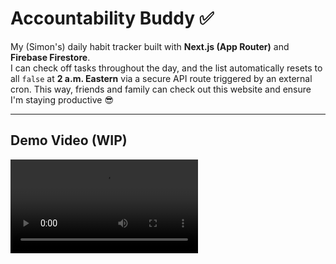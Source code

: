 # Accountability Buddy ✅

My (Simon's) daily habit tracker built with **Next.js (App Router)** and **Firebase Firestore**.  
I can check off tasks throughout the day, and the list automatically resets to all `false` at **2 a.m. Eastern** via a secure API route triggered by an external cron. This way, friends and family can check out this website and ensure I'm staying productive 😎

---

## Demo Video (WIP)

<video src="https://github.com/user-attachments/assets/87d81264-d57a-4fcc-842a-f350aa8129f9" />
(P.S. dont worry, that Firebase document ID isnt a secret)

## Features

- **Real-time habit tracking** using Firestore `onSnapshot`
- Add, toggle, and remove tasks instantly
- **Automatic daily reset** at 2 a.m. Eastern via a `/api/reset` endpoint protected by a shared secret
- Firebase Admin SDK on the server to securely update Firestore without client permissions
- Client SDK in the browser for real-time UI updates
- Deployed on **Vercel**, with reset job scheduled via [cron-job.org](https://cron-job.org) (free)

---

## Tech Stack

- [Next.js](https://nextjs.org) (App Router)
- [Firebase](https://firebase.google.com/) — Firestore + Admin SDK
- [TypeScript](https://www.typescriptlang.org/)
- [Tailwind CSS](https://tailwindcss.com/) (optional if styling is included)
- [cron-job.org](https://cron-job.org) for free daily scheduling

---

## Getting Started

### 1. Clone and Install

```bash
git clone <your-repo-url>
cd accountability-buddy
npm install
```

### 2. Environment Variables
Create a .env.local file in the project root:

```bash
# Firebase Admin SDK (from service account JSON)
FIREBASE_PROJECT_ID=accountability-buddy-305c1
FIREBASE_CLIENT_EMAIL=<firebase-adminsdk-xxxx@accountability-buddy-305c1.iam.gserviceaccount.com>
FIREBASE_PRIVATE_KEY="-----BEGIN PRIVATE KEY-----\n<your-private-key>\n-----END PRIVATE KEY-----\n"

# Security + Firestore document ID
CRON_SECRET=<random-long-string>
USER_DOC_ID=<your-firestore-user-doc-id>
```

### 3. Development Server
```bash
npm run dev
```
Open http://localhost:3000 to view the app.

### 4. Daily Reset Job Setup
We use cron-job.org to call the /api/reset route every day at 2 a.m. Eastern.

Target URL:

```perl
https://<your-vercel-domain>/api/reset
```
Method: POST

Header:

```makefile
Authorization: Bearer <your CRON_SECRET>
```

Time Zone: America/Toronto
Schedule: Every day at 02:00

### How the Reset Works
/api/reset is a server-only route that:

Verifies the Authorization header matches CRON_SECRET

Uses Firebase Admin SDK to read your Firestore document

Sets all top-level boolean fields to false

This allows the client app to remain read/write only for the current user, while privileged updates (like resets) happen securely on the server.

